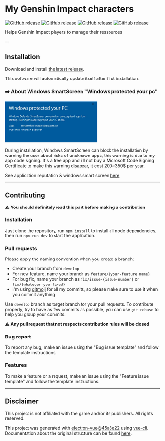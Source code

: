 # My Genshin Impact characters

[![GitHub release](https://img.shields.io/badge/Version-1.0.0-blue)](https://github.com/MatthieuLepers/my-genshin-impact-characters/releases/latest)
[![GitHub release](https://img.shields.io/badge/Platform-Windows-orange)](https://www.gnu.org/licenses/gpl-3.0.en.html)
[![GitHub release](https://img.shields.io/badge/Node-14.19.0-green)](https://nodejs.org/download/release/v14.19.0/)
[![GitHub release](https://img.shields.io/badge/License-GNU%20GPLv3-blue)](https://www.gnu.org/licenses/gpl-3.0.en.html)

Helps Genshin Impact players to manage their ressources

--

## Installation

Download and install [the latest release](https://github.com/MatthieuLepers/my-genshin-impact-characters/releases/latest).

This software will automatically update itself after first installation.

### ➡️ About Windows SmartScreen "Windows protected your pc"

<img src="static/img/windows-smartscreen.jpg" width="300px" alt="Windows Smart Screen">

During installation, Windows SmartScreen can block the installation by warning the user about risks of uncknown apps, this warning is due to my app code signing. It's a free app and i'll not buy a Microsoft Code Signing Certificate to make this warning disapear, it cost 200~350$ per year.

See application reputation & windows smart screen [here](https://www.digicert.com/dc/ms-smartscreen-application-reputation/)

---

## Contributing
**⚠️ You should definitely read this part before making a contribution**

### Installation
Just clone the repository, run `npm install` to install all node dependencies, then run `npm run dev` to start the application.

### Pull requests
Please apply the naming convention when you create a branch:
- Create your branch from `develop`
- For new feature, name your branch as `feature/{your-feature-name}`
- For bug fix, name your branch as `fix/issue-{issue-number}` or `fix/{whatever-you-fixed}`
- I'm using [gitmoji](https://gitmoji.dev/) for all my commits, so please make sure to use it when you commit anything

Use `develop` branch as target branch for your pull requests. To contribute properly, try to have as few commits as possible, you can use `git rebase` to help you group your commits.

**⚠️ Any pull request that not respects contribution rules will be closed**

### Bug report
To report any bug, make an issue using the "Bug issue template" and follow the template instructions.

### Features
To make a feature or a request, make an issue using the "Feature issue template" and follow the template instructions.

---

## Disclaimer
This project is not affiliated with the game and/or its publishers. All rights reserved.

This project was generated with [electron-vue](https://github.com/SimulatedGREG/electron-vue)@[45a3e22](https://github.com/SimulatedGREG/electron-vue/tree/45a3e224e7bb8fc71909021ccfdcfec0f461f634) using [vue-cli](https://github.com/vuejs/vue-cli). Documentation about the original structure can be found [here](https://simulatedgreg.gitbooks.io/electron-vue/content/index.html).
